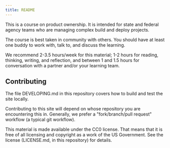 ```yaml
---
title: README
---
```


This is a course on product ownership. It is intended for state and federal agency teams who are managing complex build and deploy projects. 

The course is best taken in community with others. You should have at least one buddy to work with, talk to, and discuss the learning.

We recommend 2-3.5 hours/week for this material; 1-2 hours for reading, thinking, writing, and reflection, and between 1 and 1.5 hours for conversation with a partner and/or your learning team. 


## Contributing

The file DEVELOPING.md in this repository covers how to build and test the site locally.

Contributing to this site will depend on whose repository you are encountering this in. Generally, we prefer a "fork/branch/pull request" workflow (a typical git workflow).

This material is made available under the CC0 license. That means that it is free of all licensing and copyright as a work of the US Government. See the license (LICENSE.md, in this repository) for details.
